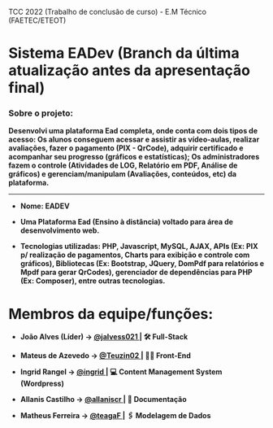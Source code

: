 TCC 2022 (Trabalho de conclusão de curso) - E.M Técnico (FAETEC/ETEOT)

<h1> Sistema <strong>EADev<strong> (Branch da última atualização antes da apresentação final)</h1>
<h3> Sobre o projeto:</h3>
<p> Desenvolvi uma plataforma Ead completa, onde conta com dois tipos de acesso: Os alunos conseguem acessar e assistir as vídeo-aulas, realizar avaliações, fazer o pagamento (PIX - QrCode), adquirir certificado e acompanhar seu progresso (gráficos e estatísticas); Os administradores fazem o controle (Atividades de LOG, Relatório em PDF, Análise de gráficos) e gerenciam/manipulam (Avaliações, conteúdos, etc) da plataforma.<p>

------------------------------------------------

- Nome: EADEV

- Uma Plataforma Ead (Ensino à distância) voltado para área de desenvolvimento web.

- Tecnologias utilizadas: PHP,
Javascript, MySQL, AJAX, APIs (Ex: PIX p/ realização de pagamentos, Charts
para exibição e controle com gráficos), Bibliotecas (Ex: Bootstrap, JQuery,
DomPdf para relatórios e Mpdf para gerar QrCodes), gerenciador de
dependências para PHP (Ex: Composer), entre outras tecnologias.

          
     
<h1> Membros da equipe/funções:</h1>
  
- João Alves (Líder) -> <a href='https://github.com/jalvess021'> @jalvess021 </a> | 🛠 Full-Stack
          
- Mateus de Azevedo -> <a href='https://github.com/Teuzin02'> @Teuzin02 </a> | 👨‍💻 Front-End

- Ingrid Rangel -> <a href='https://github.com/#'> @ingrid </a> | 💻 Content Management System (Wordpress) 
  
- Allanis Castilho -> <a href='https://github.com/allaniscr'> @allaniscr </a> | 📝 Documentação

- Matheus Ferreira -> <a href='https://github.com/teagaF'> @teagaF </a> | 🖇 Modelagem de Dados 
